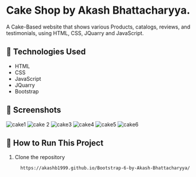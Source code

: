 # Cake Shop by Akash Bhattacharyya.

A Cake-Based website that shows various Products, catalogs, reviews, and testimonials,  using HTML, CSS, JQuarry and JavaScript.


## 🔧 Technologies Used

- HTML
- CSS
- JavaScript
- JQuarry
- Bootstrap

## 📸 Screenshots
![cake1](https://github.com/user-attachments/assets/d75bc0fe-2dac-4677-b9ae-0fe4e10e8ec9)
![cake 2](https://github.com/user-attachments/assets/56a070ef-9ff3-4b67-aaa4-0259f15aa8e1)
![cake3](https://github.com/user-attachments/assets/ebab6dfd-a90f-4703-a8ac-893b0dcfc4aa)
![cake4](https://github.com/user-attachments/assets/3bd234c7-1f5f-4b06-a94b-d11caeaf3e99)
![cake5](https://github.com/user-attachments/assets/a33a44e3-5441-40f0-9f66-aa6be638454d)
![cake6](https://github.com/user-attachments/assets/f9395c10-6a4a-471f-a001-6fe73300b52a)




## 🚀 How to Run This Project

1. Clone the repository  
   ```bash
     https://akashb1999.github.io/Bootstrap-6-by-Akash-Bhattacharyya/
